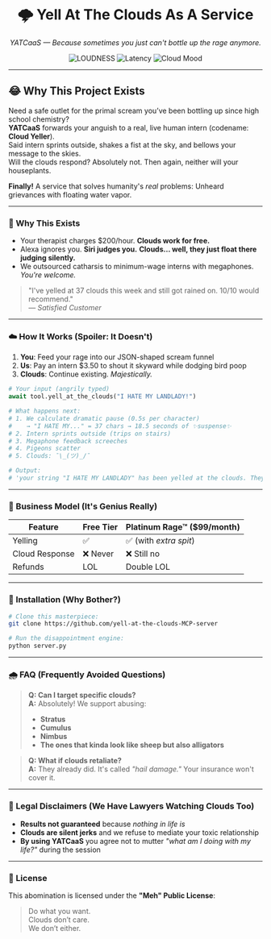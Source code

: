 <!--
 _____         _ _          _    _           _     _                       _             
|_   _|       | | |        | |  | |         | |   | |                     | |            
  | | ___  ___| | | ___    | |  | |_ __   __| |___| |__   ___   ___  _ __ | |_ ___  _ __ 
  | |/ _ \/ __| | |/ _ \   | |  | | '_ \ / _` / __| '_ \ / _ \ / _ \| '_ \| __/ _ \| '__|
  | |  __/ (__| | | (_) |  | |__| | | | | (_| \__ \ | | | (_) | (_) | |_) | || (_) | |   
  \_/\___|\___|_|_|\___/    \____/|_| |_|\__,_|___/_| |_|\___/ \___/| .__/ \__\___/|_|   
                                                                    | |                  
                                                                    |_|                  
-->
<h1 align="center">🌩️ Yell At The Clouds As A Service</h1>
<p align="center"><em>YATCaaS — Because sometimes you just can't bottle up the rage anymore.</em></p>

<div align="center">
  <img alt="LOUDNESS" src="https://img.shields.io/badge/loudness-11/10-ff69b4?style=for-the-badge">
  <img alt="Latency"  src="https://img.shields.io/badge/dramatic%20pause-up%20to%2030s-blue?style=for-the-badge">
  <img alt="Cloud Mood" src="https://img.shields.io/badge/cloud%20mood-🙄%20unimpressed-lightgrey?style=for-the-badge">
</div>

---

## 😂 Why This Project Exists

Need a safe outlet for the primal scream you’ve been bottling up since high school chemistry?  
**YATCaaS** forwards your anguish to a real, live human intern (codename: **Cloud Yeller**).  
Said intern sprints outside, shakes a fist at the sky, and bellows your message to the skies.  
Will the clouds respond? Absolutely not. Then again, neither will your houseplants.


**Finally!** A service that solves humanity's *real* problems: Unheard grievances with floating water vapor.  

---

### 🤬 Why This Exists 
- Your therapist charges $200/hour. **Clouds work for free.**  
- Alexa ignores you. **Siri judges you.** **Clouds... well, they just float there judging silently.**  
- We outsourced catharsis to minimum-wage interns with megaphones. *You're welcome.*  

> "I've yelled at 37 clouds this week and still got rained on. 10/10 would recommend."  
> *— Satisfied Customer* 

---

### ☁️ How It Works (Spoiler: It Doesn't)  

1. **You**: Feed your rage into our JSON-shaped scream funnel  
2. **Us**: Pay an intern $3.50 to shout it skyward while dodging bird poop  
3. **Clouds**: Continue existing. *Majestically.*  

```python
# Your input (angrily typed)
await tool.yell_at_the_clouds("I HATE MY LANDLADY!")

# What happens next:
# 1. We calculate dramatic pause (0.5s per character)
#    → "I HATE MY..." = 37 chars → 18.5 seconds of ✨suspense✨
# 2. Intern sprints outside (trips on stairs)
# 3. Megaphone feedback screeches
# 4. Pigeons scatter
# 5. Clouds: ¯\_(ツ)_/¯

# Output: 
# 'your string "I HATE MY LANDLADY" has been yelled at the clouds. They remain unbothered.'
```

---

### 💼 Business Model (It's Genius Really)  
| **Feature**          | **Free Tier**         | **Platinum Rage™** ($99/month) |  
|----------------------|-----------------------|-------------------------------|  
| Yelling              | ✅                    | ✅ (with *extra spit*)        |  
| Cloud Response       | ❌ Never              | ❌ Still no                   |  
| Refunds              | LOL                   | Double LOL                     |  

---

### 🧪 Installation (Why Bother?)  

```bash
# Clone this masterpiece:
git clone https://github.com/yell-at-the-clouds-MCP-server

# Run the disappointment engine:
python server.py
```

---

### 🌧️ FAQ (Frequently Avoided Questions)  

> **Q: Can I target specific clouds?**  
> **A:** Absolutely! We support abusing:  
> - **Stratus**  
> - **Cumulus**  
> - **Nimbus**
> - **The ones that kinda look like sheep but also alligators**  

> **Q: What if clouds retaliate?**  
> **A:** They already did. It's called *"hail damage."* Your insurance won't cover it.  

---

### 🚨 Legal Disclaimers (We Have Lawyers Watching Clouds Too)  
- **Results not guaranteed** because *nothing in life is*  
- **Clouds are silent jerks** and we refuse to mediate your toxic relationship  
- **By using YATCaaS** you agree not to mutter *"what am I doing with my life?"* during the session  

---

### 📜 License  
This abomination is licensed under the **"Meh" Public License**:  
> Do what you want.  
> Clouds don’t care.  
> We don’t either.  

